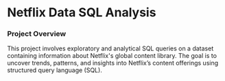 # Netflix Data SQL Analysis
### Project Overview
This project involves exploratory and analytical SQL queries on a dataset containing information about Netflix's global content library. The goal is to uncover trends, patterns, and insights into Netflix’s content offerings using structured query language (SQL).
